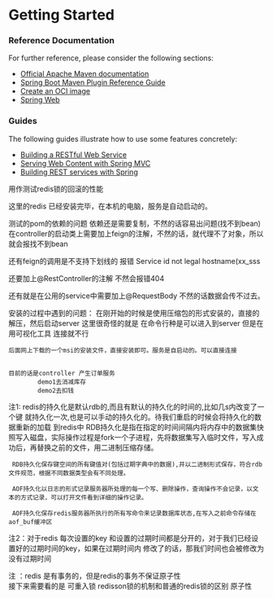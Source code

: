 # Getting Started

### Reference Documentation
For further reference, please consider the following sections:

* [Official Apache Maven documentation](https://maven.apache.org/guides/index.html)
* [Spring Boot Maven Plugin Reference Guide](https://docs.spring.io/spring-boot/docs/2.3.0.BUILD-SNAPSHOT/maven-plugin/reference/html/)
* [Create an OCI image](https://docs.spring.io/spring-boot/docs/2.3.0.BUILD-SNAPSHOT/maven-plugin/reference/html/#build-image)
* [Spring Web](https://docs.spring.io/spring-boot/docs/2.2.5.RELEASE/reference/htmlsingle/#boot-features-developing-web-applications)

### Guides
The following guides illustrate how to use some features concretely:

* [Building a RESTful Web Service](https://spring.io/guides/gs/rest-service/)
* [Serving Web Content with Spring MVC](https://spring.io/guides/gs/serving-web-content/)
* [Building REST services with Spring](https://spring.io/guides/tutorials/bookmarks/)

用作测试redis锁的回滚的性能

这里的redis 已经安装完毕，在本机的电脑，服务是自动启动的。

测试的pom的依赖的问题 依赖还是需要复制，不然的话容易出问题(找不到bean)
在controller的启动类上需要加上feign的注解，不然的话，就代理不了对象，所以就会报找不到bean

还有feign的调用是不支持下划线的 报错 Service id not legal hostname(xx_sss

还要加上@RestController的注解  不然会报错404

还有就是在公用的service中需要加上@RequestBody  不然的话数据会传不过去。

安装的过程中遇到的问题：
    在刚开始的时候是使用压缩包的形式安装的，直接的解压，然后启动server
    这里很奇怪的就是 在命令行种是可以进入到server  但是在用可视化工具
    连接就不行
    
    后面网上下载的一个msi的安装文件，直接安装即可。服务是自启动的。可以直接连接


    目前的话是controller 产生订单服务
            demo1去消减库存
            demo2去扣钱
 
注1: redis的持久化是默认rdb的,而且有默认的持久化的时间的,比如几s内改变了一个键
     就持久化一次,也是可以手动的持久化的。待我们重启的时候会将持久化的数据重新的加载
     到redis中
     RDB持久化是指在指定的时间间隔内将内存中的数据集快照写入磁盘，实际操作过程是fork一个子进程，先将数据集写入临时文件，写入成功后，再替换之前的文件，用二进制压缩存储。
     
     RDB持久化保存键空间的所有键值对(包括过期字典中的数据),并以二进制形式保存，符合rdb文件规范，根据不同数据类型会有不同处理。
     
     AOF持久化以日志的形式记录服务器所处理的每一个写、删除操作，查询操作不会记录，以文本的方式记录，可以打开文件看到详细的操作记录。
     
     AOF持久化保存redis服务器所执行的所有写命令来记录数据库状态,在写入之前命令存储在aof_buf缓冲区

注2：对于redis 每次设置的key 和设置的过期时间都是分开的，对于我们已经设置好的过期时间的key，如果在过期时间内
    修改了的话，那我们时间也会被修改为没有过期时间

                
注 ：redis 是有事务的，但是redis的事务不保证原子性  
     接下来需要看的是  可重入锁
     redisson锁的机制和普通的redis锁的区别
     原子性   
            